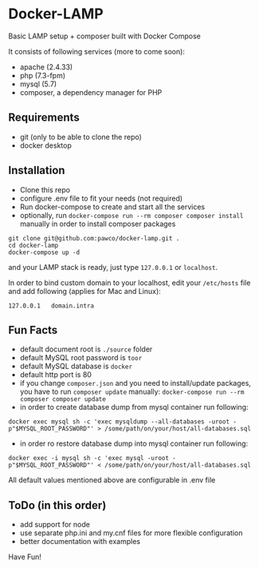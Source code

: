 # Docker-LAMP

Basic LAMP setup + composer built with Docker Compose

It consists of following services (more to come soon):
- apache (2.4.33)
- php (7.3-fpm)
- mysql (5.7)
- composer, a dependency manager for PHP 

## Requirements
- git (only to be able to clone the repo)
- docker desktop

## Installation
- Clone this repo
- configure .env file to fit your needs (not required)
- Run docker-compose to create and start all the services
- optionally, run `docker-compose run --rm composer composer install` manually in order to install composer packages 
```shell script
git clone git@github.com:pawco/docker-lamp.git .
cd docker-lamp
docker-compose up -d
```
and your LAMP stack is ready, just type `127.0.0.1` or `localhost`.

In order to bind custom domain to your localhost, edit your `/etc/hosts` file and add following (applies for Mac and Linux):
```shell script
127.0.0.1   domain.intra
``` 


## Fun Facts
- default document root is `./source` folder
- default MySQL root password is `toor`
- default MySQL database is `docker`
- default http port is 80
- if you change `composer.json` and you need to install/update packages, you have to run `composer update` manually: `docker-compose run --rm composer composer update`
- in order to create database dump from mysql container run following: 
```shell script
docker exec mysql sh -c 'exec mysqldump --all-databases -uroot -p"$MYSQL_ROOT_PASSWORD"' > /some/path/on/your/host/all-databases.sql
```
- in order ro restore database dump into mysql container run following: 
```shell script
docker exec -i mysql sh -c 'exec mysql -uroot -p"$MYSQL_ROOT_PASSWORD"' < /some/path/on/your/host/all-databases.sql
```

All default values mentioned above are configurable in .env file

## ToDo (in this order)
- add support for node
- use separate php.ini and my.cnf files for more flexible configuration
- better documentation with examples

Have Fun!